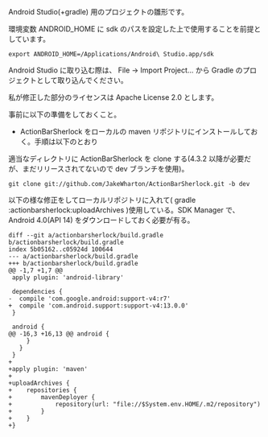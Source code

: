 Android Studio(+gradle) 用のプロジェクトの雛形です。

環境変数 ANDROID_HOME に sdk のパスを設定した上で使用することを前提としています。

    export ANDROID_HOME=/Applications/Android\ Studio.app/sdk

Android Studio に取り込む際は、 File -> Import Project... から Gradle のプロジェクトとして取り込んでください。

私が修正した部分のライセンスは Apache License 2.0 とします。

事前に以下の準備をしておくこと。

* ActionBarSherlock をローカルの maven リポジトリにインストールしておく。手順は以下のとおり

適当なディレクトリに ActionBarSherlock を clone する(4.3.2 以降が必要だが、まだリリースされてないので dev ブランチを使用)。

    git clone git://github.com/JakeWharton/ActionBarSherlock.git -b dev

以下の様な修正をしてローカルリポジトリに入れて( gradle :actionbarsherlock:uploadArchives )使用している。SDK Manager で、 Android 4.0(API 14) をダウンロードしておく必要が有る。

```
diff --git a/actionbarsherlock/build.gradle b/actionbarsherlock/build.gradle
index 5b05162..c05924d 100644
--- a/actionbarsherlock/build.gradle
+++ b/actionbarsherlock/build.gradle
@@ -1,7 +1,7 @@
 apply plugin: 'android-library'

 dependencies {
-  compile 'com.google.android:support-v4:r7'
+  compile 'com.android.support:support-v4:13.0.0'
 }

 android {
@@ -16,3 +16,13 @@ android {
     }
   }
 }
+
+apply plugin: 'maven'
+
+uploadArchives {
+    repositories {
+        mavenDeployer {
+            repository(url: "file://$System.env.HOME/.m2/repository")
+        }
+    }
+}
```
